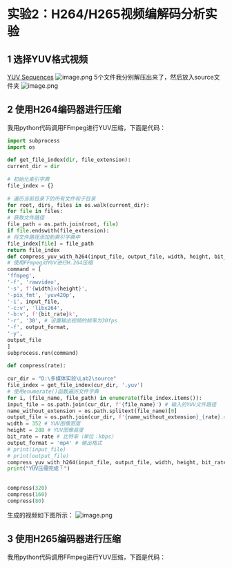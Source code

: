 # 实验2：H264/H265视频编解码分析实验
## 1 选择YUV格式视频
[YUV Sequences](http://trace.eas.asu.edu/yuv/)
![image.png](https://wanwurong.oss-cn-beijing.aliyuncs.com/picgo/202305171533166.png)
5个文件我分别解压出来了，然后放入source文件夹
![image.png](https://wanwurong.oss-cn-beijing.aliyuncs.com/picgo/202305171534490.png)
## 2 使用H264编码器进行压缩
我用python代码调用FFmpeg进行YUV压缩，下面是代码：
```python
import subprocess  
import os  
  
def get_file_index(dir, file_extension):  
current_dir = dir  
  
# 初始化索引字典  
file_index = {}  
  
# 遍历当前目录下的所有文件和子目录  
for root, dirs, files in os.walk(current_dir):  
for file in files:  
# 获取文件路径  
file_path = os.path.join(root, file)  
if file.endswith(file_extension):  
# 将文件路径添加到索引字典中  
file_index[file] = file_path  
return file_index  
def compress_yuv_with_h264(input_file, output_file, width, height, bit_rate, output_format):  
# 使用FFmpeg对YUV进行H.264压缩  
command = [  
'ffmpeg',  
'-f', 'rawvideo',  
'-s', f'{width}x{height}',  
'-pix_fmt', 'yuv420p',  
'-i', input_file,  
'-c:v', 'libx264',  
'-b:v', f'{bit_rate}k',  
'-r', '30', # 设置输出视频的帧率为30fps  
'-f', output_format,  
'-y',  
output_file  
]  
subprocess.run(command)  
  
def compress(rate):  
  
cur_dir = "D:\多媒体实验\Lab2\source"  
file_index = get_file_index(cur_dir, '.yuv')  
# 使用enumerate()函数遍历文件字典  
for i, (file_name, file_path) in enumerate(file_index.items()):  
input_file = os.path.join(cur_dir, f'{file_name}') # 输入的YUV文件路径  
name_without_extension = os.path.splitext(file_name)[0]  
output_file = os.path.join(cur_dir, f'{name_without_extension}_{rate}.mp4') # 输出的H.264文件路径  
width = 352 # YUV图像宽度  
height = 288 # YUV图像高度  
bit_rate = rate # 比特率（单位：kbps）  
output_format = 'mp4' # 输出格式  
# print(input_file)  
# print(output_file)  
compress_yuv_with_h264(input_file, output_file, width, height, bit_rate, output_format)  
print("YUV压缩完成！")  
  
  
compress(320)  
compress(160)  
compress(80)
```

生成的视频如下图所示：
![image.png](https://wanwurong.oss-cn-beijing.aliyuncs.com/picgo/202305172001010.png)
## 3 使用H265编码器进行压缩
我用python代码调用FFmpeg进行YUV压缩，下面是代码：